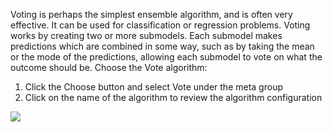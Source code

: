Voting is perhaps the simplest ensemble algorithm, and is often very effective. It can be used for
classification or regression problems. Voting works by creating two or more submodels. Each
submodel makes predictions which are combined in some way, such as by taking the mean or
the mode of the predictions, allowing each submodel to vote on what the outcome should be.
Choose the Vote algorithm:

1) Click the Choose button and select Vote under the meta group
2) Click on the name of the algorithm to review the algorithm configuration

![](https://github.com/fenago/katacoda-scenarios/raw/master/machine-learning-mastery-weka/machine-learning-mastery-weka-chapter-19/steps/images/107.png)

